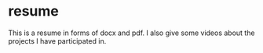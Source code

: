 # resume

This is a resume in forms of docx and pdf. I also give some videos about the projects I have participated in.

